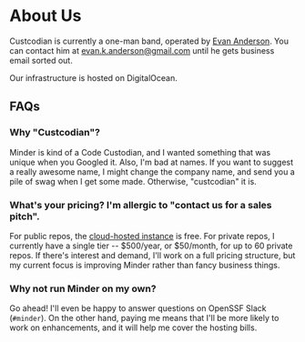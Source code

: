 # About Us

Custcodian is currently a one-man band, operated by [Evan Anderson](https://www.linkedin.com/in/evankanderson/).  You can contact him at [evan.k.anderson@gmail.com](mailto:evan.k.anderson@gmail.com) until he gets business email sorted out.

Our infrastructure is hosted on DigitalOcean.

## FAQs

### Why "Custcodian"?

Minder is kind of a Code Custodian, and I wanted something that was unique when you Googled it.  Also, I'm bad at names.  If you want to suggest a really awesome name, I might change the company name, and send you a pile of swag when I get some made.  Otherwise, "custcodian" it is.

### What's your pricing?  I'm allergic to "contact us for a sales pitch".

For public repos, the [cloud-hosted instance](/hosted) is free.  For private repos, I currently have a single tier -- $500/year, or $50/month, for up to 60 private repos.  If there's interest and demand, I'll work on a full pricing structure, but my current focus is improving Minder rather than fancy business things.

### Why not run Minder on my own?

Go ahead!  I'll even be happy to answer questions on OpenSSF Slack (`#minder`).  On the other hand, paying me means that I'll be more likely to work on enhancements, and it will help me cover the hosting bills.
